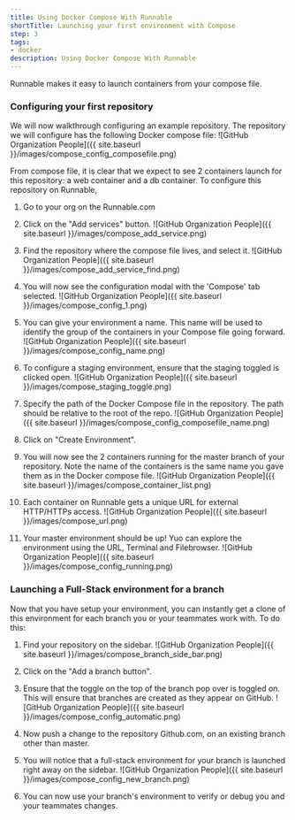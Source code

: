 ```yaml
---
title: Using Docker Compose With Runnable
shortTitle: Launching your first environment with Compose
step: 3
tags:
- docker
description: Using Docker Compose With Runnable
---
```



Runnable makes it easy to launch containers from your compose file. 

### Configuring your first repository


We will now walkthrough configuring an example repository. The repository we will configure has the following Docker compose file:
  ![GitHub Organization People]({{ site.baseurl }}/images/compose_config_composefile.png)

From compose file, it is clear that we expect to see 2 containers launch for this repository: a web container and a db container. To configure this repository on Runnable,

1. Go to your org on the Runnable.com

2. Click on the "Add services" button.
  ![GitHub Organization People]({{ site.baseurl }}/images/compose_add_service.png)

3. Find the repository where the compose file lives, and select it.
  ![GitHub Organization People]({{ site.baseurl }}/images/compose_add_service_find.png)

4. You will now see the configuration modal with the 'Compose' tab selected.
  ![GitHub Organization People]({{ site.baseurl }}/images/compose_config_1.png)

5. You can give your environment a name. This name will be used to identify the group of the containers in your Compose file going forward.
  ![GitHub Organization People]({{ site.baseurl }}/images/compose_config_name.png)

6. To configure a staging environment, ensure that the staging toggled is clicked open.
  ![GitHub Organization People]({{ site.baseurl }}/images/compose_staging_toggle.png)

7. Specify the path of the Docker Compose file in the repository. The path should be relative to the root of the repo.
  ![GitHub Organization People]({{ site.baseurl }}/images/compose_config_composefile_name.png)


8. Click on "Create Environment".

9. You will now see the 2 containers running for the master branch of your repository. Note the name of the containers is the same name you gave them as in the Docker compose file.
  ![GitHub Organization People]({{ site.baseurl }}/images/compose_container_list.png)

10. Each container on Runnable gets a unique URL for external HTTP/HTTPs access.
  ![GitHub Organization People]({{ site.baseurl }}/images/compose_url.png)

11. Your master environment should be up! Yuo can explore the environment using the URL, Terminal and Filebrowser.
  ![GitHub Organization People]({{ site.baseurl }}/images/compose_config_running.png)

###  Launching a Full-Stack environment for a branch

Now that you have setup your environment, you can instantly get a clone of this environment for each branch you or your teammates work with. To do this:

1. Find your repository on the sidebar.
  ![GitHub Organization People]({{ site.baseurl }}/images/compose_branch_side_bar.png)

2. Click on the "Add a branch button".

3. Ensure that the toggle on the top of the branch pop over is toggled on. This will ensure that branches are created as they appear on GitHub.
  ![GitHub Organization People]({{ site.baseurl }}/images/compose_config_automatic.png)

4. Now push a change to the repository Github.com, on an existing branch other than master.

5. You will notice that a full-stack environment for your branch is launched right away on the sidebar.
  ![GitHub Organization People]({{ site.baseurl }}/images/compose_config_new_branch.png)

6. You can now use your branch's environment to verify or debug you and your teammates changes.
